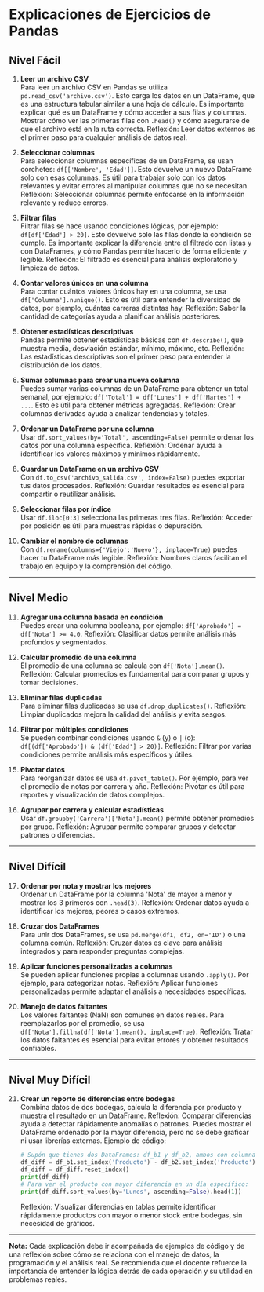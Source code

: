 # Explicaciones de Ejercicios de Pandas

## Nivel Fácil

1. **Leer un archivo CSV**  
   Para leer un archivo CSV en Pandas se utiliza `pd.read_csv('archivo.csv')`. Esto carga los datos en un DataFrame, que es una estructura tabular similar a una hoja de cálculo. Es importante explicar qué es un DataFrame y cómo acceder a sus filas y columnas. Mostrar cómo ver las primeras filas con `.head()` y cómo asegurarse de que el archivo está en la ruta correcta. Reflexión: Leer datos externos es el primer paso para cualquier análisis de datos real.

2. **Seleccionar columnas**  
   Para seleccionar columnas específicas de un DataFrame, se usan corchetes: `df[['Nombre', 'Edad']]`. Esto devuelve un nuevo DataFrame solo con esas columnas. Es útil para trabajar solo con los datos relevantes y evitar errores al manipular columnas que no se necesitan. Reflexión: Seleccionar columnas permite enfocarse en la información relevante y reduce errores.

3. **Filtrar filas**  
   Filtrar filas se hace usando condiciones lógicas, por ejemplo: `df[df['Edad'] > 20]`. Esto devuelve solo las filas donde la condición se cumple. Es importante explicar la diferencia entre el filtrado con listas y con DataFrames, y cómo Pandas permite hacerlo de forma eficiente y legible. Reflexión: El filtrado es esencial para análisis exploratorio y limpieza de datos.

4. **Contar valores únicos en una columna**  
   Para contar cuántos valores únicos hay en una columna, se usa `df['Columna'].nunique()`. Esto es útil para entender la diversidad de datos, por ejemplo, cuántas carreras distintas hay. Reflexión: Saber la cantidad de categorías ayuda a planificar análisis posteriores.

5. **Obtener estadísticas descriptivas**  
   Pandas permite obtener estadísticas básicas con `df.describe()`, que muestra media, desviación estándar, mínimo, máximo, etc. Reflexión: Las estadísticas descriptivas son el primer paso para entender la distribución de los datos.

6. **Sumar columnas para crear una nueva columna**  
   Puedes sumar varias columnas de un DataFrame para obtener un total semanal, por ejemplo: `df['Total'] = df['Lunes'] + df['Martes'] + ...`. Esto es útil para obtener métricas agregadas. Reflexión: Crear columnas derivadas ayuda a analizar tendencias y totales.

7. **Ordenar un DataFrame por una columna**  
   Usar `df.sort_values(by='Total', ascending=False)` permite ordenar los datos por una columna específica. Reflexión: Ordenar ayuda a identificar los valores máximos y mínimos rápidamente.

8. **Guardar un DataFrame en un archivo CSV**  
   Con `df.to_csv('archivo_salida.csv', index=False)` puedes exportar tus datos procesados. Reflexión: Guardar resultados es esencial para compartir o reutilizar análisis.

9. **Seleccionar filas por índice**  
   Usar `df.iloc[0:3]` selecciona las primeras tres filas. Reflexión: Acceder por posición es útil para muestras rápidas o depuración.

10. **Cambiar el nombre de columnas**  
    Con `df.rename(columns={'Viejo':'Nuevo'}, inplace=True)` puedes hacer tu DataFrame más legible. Reflexión: Nombres claros facilitan el trabajo en equipo y la comprensión del código.

---

## Nivel Medio

11. **Agregar una columna basada en condición**  
    Puedes crear una columna booleana, por ejemplo: `df['Aprobado'] = df['Nota'] >= 4.0`. Reflexión: Clasificar datos permite análisis más profundos y segmentados.

12. **Calcular promedio de una columna**  
    El promedio de una columna se calcula con `df['Nota'].mean()`. Reflexión: Calcular promedios es fundamental para comparar grupos y tomar decisiones.

13. **Eliminar filas duplicadas**  
    Para eliminar filas duplicadas se usa `df.drop_duplicates()`. Reflexión: Limpiar duplicados mejora la calidad del análisis y evita sesgos.

14. **Filtrar por múltiples condiciones**  
    Se pueden combinar condiciones usando `&` (y) o `|` (o): `df[(df['Aprobado']) & (df['Edad'] > 20)]`. Reflexión: Filtrar por varias condiciones permite análisis más específicos y útiles.

15. **Pivotar datos**  
    Para reorganizar datos se usa `df.pivot_table()`. Por ejemplo, para ver el promedio de notas por carrera y año. Reflexión: Pivotar es útil para reportes y visualización de datos complejos.

16. **Agrupar por carrera y calcular estadísticas**  
    Usar `df.groupby('Carrera')['Nota'].mean()` permite obtener promedios por grupo. Reflexión: Agrupar permite comparar grupos y detectar patrones o diferencias.

---

## Nivel Difícil

17. **Ordenar por nota y mostrar los mejores**  
    Ordenar un DataFrame por la columna 'Nota' de mayor a menor y mostrar los 3 primeros con `.head(3)`. Reflexión: Ordenar datos ayuda a identificar los mejores, peores o casos extremos.

18. **Cruzar dos DataFrames**  
    Para unir dos DataFrames, se usa `pd.merge(df1, df2, on='ID')` o una columna común. Reflexión: Cruzar datos es clave para análisis integrados y para responder preguntas complejas.

19. **Aplicar funciones personalizadas a columnas**  
    Se pueden aplicar funciones propias a columnas usando `.apply()`. Por ejemplo, para categorizar notas. Reflexión: Aplicar funciones personalizadas permite adaptar el análisis a necesidades específicas.

20. **Manejo de datos faltantes**  
    Los valores faltantes (NaN) son comunes en datos reales. Para reemplazarlos por el promedio, se usa `df['Nota'].fillna(df['Nota'].mean(), inplace=True)`. Reflexión: Tratar los datos faltantes es esencial para evitar errores y obtener resultados confiables.

---

## Nivel Muy Difícil

21. **Crear un reporte de diferencias entre bodegas**  
    Combina datos de dos bodegas, calcula la diferencia por producto y muestra el resultado en un DataFrame. Reflexión: Comparar diferencias ayuda a detectar rápidamente anomalías o patrones. Puedes mostrar el DataFrame ordenado por la mayor diferencia, pero no se debe graficar ni usar librerías externas. Ejemplo de código:
    ```python
    # Supón que tienes dos DataFrames: df_b1 y df_b2, ambos con columna 'Producto' y columnas de días
    df_diff = df_b1.set_index('Producto') - df_b2.set_index('Producto')
    df_diff = df_diff.reset_index()
    print(df_diff)
    # Para ver el producto con mayor diferencia en un día específico:
    print(df_diff.sort_values(by='Lunes', ascending=False).head(1))
    ```
    Reflexión: Visualizar diferencias en tablas permite identificar rápidamente productos con mayor o menor stock entre bodegas, sin necesidad de gráficos.

---

**Nota:** Cada explicación debe ir acompañada de ejemplos de código y de una reflexión sobre cómo se relaciona con el manejo de datos, la programación y el análisis real. Se recomienda que el docente refuerce la importancia de entender la lógica detrás de cada operación y su utilidad en problemas reales.